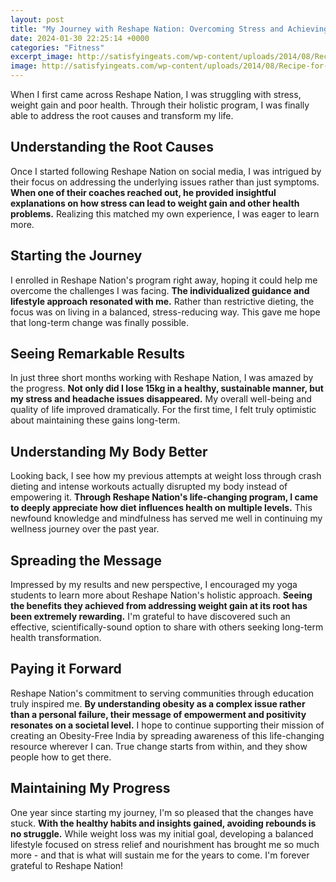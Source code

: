 ```yaml
---
layout: post
title: "My Journey with Reshape Nation: Overcoming Stress and Achieving Healthy Weight Loss"
date: 2024-01-30 22:25:14 +0000
categories: "Fitness"
excerpt_image: http://satisfyingeats.com/wp-content/uploads/2014/08/Recipe-for-Success.png
image: http://satisfyingeats.com/wp-content/uploads/2014/08/Recipe-for-Success.png
---
```


When I first came across Reshape Nation, I was struggling with stress, weight gain and poor health. Through their holistic program, I was finally able to address the root causes and transform my life. 
## Understanding the Root Causes 
Once I started following Reshape Nation on social media, I was intrigued by their focus on addressing the underlying issues rather than just symptoms. **When one of their coaches reached out, he provided insightful explanations on how stress can lead to weight gain and other health problems.** Realizing this matched my own experience, I was eager to learn more.
## Starting the Journey
I enrolled in Reshape Nation's program right away, hoping it could help me overcome the challenges I was facing. **The individualized guidance and lifestyle approach resonated with me.** Rather than restrictive dieting, the focus was on living in a balanced, stress-reducing way. This gave me hope that long-term change was finally possible.
## Seeing Remarkable Results
In just three short months working with Reshape Nation, I was amazed by the progress. **Not only did I lose 15kg in a healthy, sustainable manner, but my stress and headache issues disappeared.** My overall well-being and quality of life improved dramatically. For the first time, I felt truly optimistic about maintaining these gains long-term. 
## Understanding My Body Better  
Looking back, I see how my previous attempts at weight loss through crash dieting and intense workouts actually disrupted my body instead of empowering it. **Through Reshape Nation's life-changing program, I came to deeply appreciate how diet influences health on multiple levels.** This newfound knowledge and mindfulness has served me well in continuing my wellness journey over the past year.
## Spreading the Message
Impressed by my results and new perspective, I encouraged my yoga students to learn more about Reshape Nation's holistic approach. **Seeing the benefits they achieved from addressing weight gain at its root has been extremely rewarding.** I'm grateful to have discovered such an effective, scientifically-sound option to share with others seeking long-term health transformation.
## Paying it Forward 
Reshape Nation's commitment to serving communities through education truly inspired me. **By understanding obesity as a complex issue rather than a personal failure, their message of empowerment and positivity resonates on a societal level.** I hope to continue supporting their mission of creating an Obesity-Free India by spreading awareness of this life-changing resource wherever I can. True change starts from within, and they show people how to get there.
## Maintaining My Progress 
One year since starting my journey, I'm so pleased that the changes have stuck. **With the healthy habits and insights gained, avoiding rebounds is no struggle.** While weight loss was my initial goal, developing a balanced lifestyle focused on stress relief and nourishment has brought me so much more - and that is what will sustain me for the years to come. I'm forever grateful to Reshape Nation!